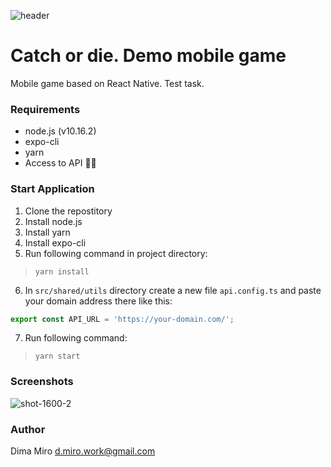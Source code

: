 ![header](https://user-images.githubusercontent.com/15017363/71485504-96eeaa00-2811-11ea-8676-9afd0781de83.png)

# Catch or die. Demo mobile game
Mobile game based on React Native.
Test task.

### Requirements
* node.js (v10.16.2)
* expo-cli
* yarn
* Access to API  🤷‍♂️

### Start Application
1. Clone the repostitory
2. Install node.js
3. Install yarn
4. Install expo-cli
5. Run following command in project directory:
> `yarn install`<br/>
6. In `src/shared/utils` directory create a new file `api.config.ts` and paste your domain address there like this:
```typescript
export const API_URL = 'https://your-domain.com/';
```
7. Run following command:
> `yarn start`<br/>

### Screenshots
![shot-1600-2](https://user-images.githubusercontent.com/15017363/71485020-7c1b3600-280f-11ea-9376-dd972cd8fd67.png)

### Author
Dima Miro [d.miro.work@gmail.com](mailto:d.miro.work@gmail.com)
